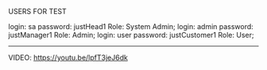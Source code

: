USERS FOR TEST

login: sa     password: justHead1	     Role: System Admin;
login: admin  password: justManager1   Role: Admin;
login: user   password: justCustomer1  Role: User;
____________________________________________________________________________________

VIDEO: https://youtu.be/lpfT3jeJ6dk
